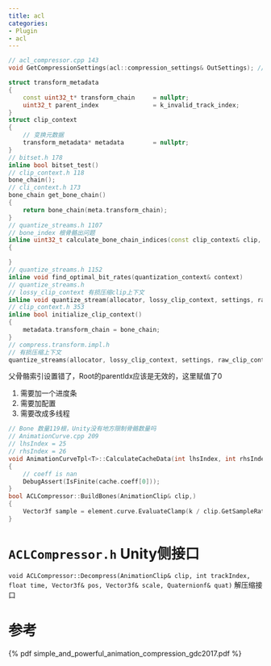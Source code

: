 ```yaml
---
title: acl
categories:
- Plugin
- acl
---
```

```C++
// acl_compressor.cpp 143
void GetCompressionSettings(acl::compression_settings& OutSettings); // 这里需要改成可配置
```
```C++
struct transform_metadata 
{
    const uint32_t* transform_chain     = nullptr;
    uint32_t parent_index               = k_invalid_track_index;
}
struct clip_context
{
    // 变换元数据
    transform_metadata* metadata        = nullptr;
}
// bitset.h 178
inline bool bitset_test()
// clip_context.h 118
bone_chain();
// cli_context.h 173
bone_chain get_bone_chain()
{
    return bone_chain(meta.transform_chain);
}
// quantize_streams.h 1107
// bone_index 根骨骼出问题
inline uint32_t calculate_bone_chain_indices(const clip_context& clip, uint32_t bone_index, uint32_t& out_chain_bone_indices)
{

}
// quantize_streams.h 1152
inline void find_optimal_bit_rates(quantization_context& context)
// quantize_streams.h
// lossy_clip_context 有损压缩clip上下文
inline void quantize_stream(allocator, lossy_clip_context, settings, raw_clip_context, additive_base_clip_context, out_stats);
// clip_context.h 353
inline bool initialize_clip_context()
{
    metadata.transform_chain = bone_chain;
}
// compress.transform.impl.h
// 有损压缩上下文
quantize_streams(allocator, lossy_clip_context, settings, raw_clip_context, )
```
父骨骼索引设置错了，Root的parentIdx应该是无效的，这里赋值了0

1. 需要加一个进度条
2. 需要加配置
3. 需要改成多线程

```C++
// Bone 数量119根，Unity没有地方限制骨骼数量吗
// AnimationCurve.cpp 209
// lhsIndex = 25
// rhsIndex = 26
void AnimationCurveTpl<T>::CalculateCacheData(int lhsIndex, int rhsIndex)
{
    // coeff is nan
    DebugAssert(IsFinite(cache.coeff[0]));
}
bool ACLCompressor::BuildBones(AnimationClip& clip,)
{
    Vector3f sample = element.curve.EvaluateClamp(k / clip.GetSampleRate());
}
```
# `ACLCompressor.h` Unity侧接口

`void ACLCompressor::Decompress(AnimationClip& clip, int trackIndex, float time, Vector3f& pos, Vector3f& scale, Quaternionf& quat)`
解压缩接口

# 参考

{% pdf simple_and_powerful_animation_compression_gdc2017.pdf %}